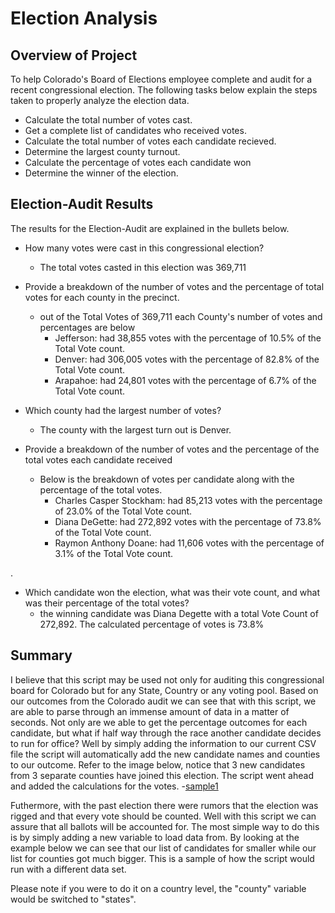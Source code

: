 # Election Analysis

## Overview of Project
To help Colorado's Board of Elections employee complete and audit for a recent congressional election. The following tasks below explain the steps taken to 
properly analyze the election data.

- Calculate the total number of votes cast.
- Get a complete list of candidates who received votes. 
- Calculate the total number of votes each candidate recieved.
- Determine the largest county turnout.
- Calculate the percentage of votes each candidate won
- Determine the winner of the election.
	

## Election-Audit Results
The results for the Election-Audit are explained in the bullets below.

- How many votes were cast in this congressional election? 
	* The total votes casted in this election was 369,711

- Provide a breakdown of the number of votes and the percentage of total votes for each county in the precinct.
	* out of the Total Votes of 369,711 each County's number of votes and percentages are below
		* Jefferson: had 38,855 votes with the percentage of 10.5% of the Total Vote count.
		* Denver: had 306,005 votes with the percentage of 82.8% of the Total Vote count.
		* Arapahoe: had 24,801 votes with the percentage of 6.7% of the Total Vote count.

- Which county had the largest number of votes?
	* The county with the largest turn out is Denver.
	
- Provide a breakdown of the number of votes and the percentage of the total votes each candidate received
	* Below is the breakdown of votes per candidate along with the percentage of the total votes.
		* Charles Casper Stockham: had 85,213 votes with the percentage of 23.0% of the Total Vote count.
		* Diana DeGette: had 272,892 votes with the percentage of 73.8% of the Total Vote count.
		* Raymon Anthony Doane: had 11,606 votes with the percentage of 3.1% of the Total Vote count.

.
- Which candidate won the election, what was their vote count, and what was their percentage of the total votes?
	* the winning candidate was Diana Degette with a total Vote Count of 272,892. The calculated percentage of votes is 73.8%

	
## Summary
I believe that this script may be used not only for auditing this congressional board for Colorado but for any State, Country or any voting pool.
Based on our outcomes from the Colorado audit we can see that with this script, we are able to parse through an immense amount of data in a matter 
of seconds. Not only are we able to get the percentage outcomes for each candidate, but what if half way through the race another candidate decides to 
run for office? Well by simply adding the information to our current CSV file the script will automatically add the new candidate names and counties 
to our outcome. Refer to the image below, notice that 3 new candidates from 3 separate counties have joined this election. The script went ahead and 
added the calculations for the votes.
-[sample1](resources/sample1.PNG)


Futhermore, with the past election there were rumors that the election was rigged and that every vote should be counted. Well with this script
we can assure that all ballots will be accounted for. The most simple way to do this is by simply adding a new variable to load data from. By looking at
the example below we can see that our list of candidates for smaller while our list for counties got much bigger. This is a sample of how the script would run 
with a different data set. 


Please note if you were to do it on a country level, the "county" variable would be switched to "states".
